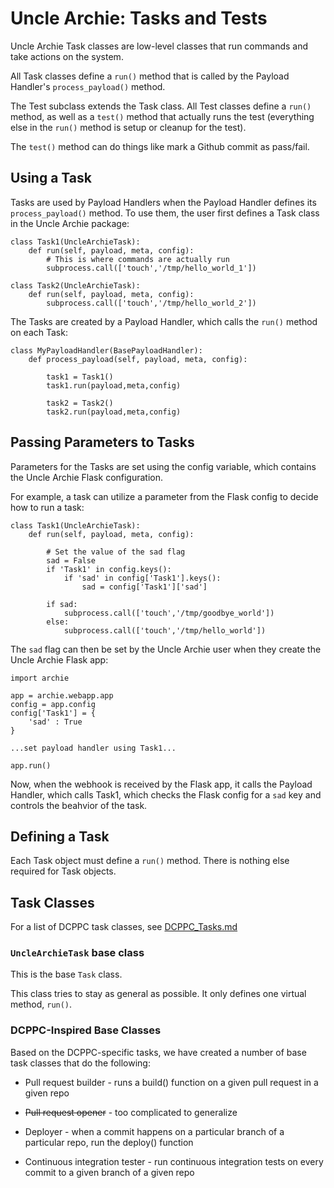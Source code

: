 # Uncle Archie: Tasks and Tests

Uncle Archie Task classes are low-level 
classes that run commands and take actions
on the system.

All Task classes define a `run()`
method that is called by the Payload Handler's
`process_payload()` method.

The Test subclass extends the Task class.
All Test classes define a `run()` method,
as well as a `test()` method that actually
runs the test (everything else in the `run()`
method is setup or cleanup for the test).

The `test()` method can do things like mark
a Github commit as pass/fail.

## Using a Task

Tasks are used by Payload Handlers when
the Payload Handler defines its
`process_payload()` method. To use them,
the user first defines a Task class
in the Uncle Archie package:

```
class Task1(UncleArchieTask):
    def run(self, payload, meta, config):
        # This is where commands are actually run
        subprocess.call(['touch','/tmp/hello_world_1'])

class Task2(UncleArchieTask):
    def run(self, payload, meta, config):
        subprocess.call(['touch','/tmp/hello_world_2'])
```

The Tasks are created by a Payload Handler,
which calls the `run()` method on each Task:

```
class MyPayloadHandler(BasePayloadHandler):
    def process_payload(self, payload, meta, config):

        task1 = Task1()
        task1.run(payload,meta,config)

        task2 = Task2()
        task2.run(payload,meta,config)
```

## Passing Parameters to Tasks

Parameters for the Tasks are set using the config variable,
which contains the Uncle Archie Flask configuration.

For example, a task can utilize a parameter from
the Flask config to decide how to run a task:

```
class Task1(UncleArchieTask):
    def run(self, payload, meta, config):

        # Set the value of the sad flag
        sad = False
        if 'Task1' in config.keys():
            if 'sad' in config['Task1'].keys():
                sad = config['Task1']['sad']

        if sad:
            subprocess.call(['touch','/tmp/goodbye_world'])
        else:
            subprocess.call(['touch','/tmp/hello_world'])
```

The `sad` flag can then be set by the Uncle Archie user
when they create the Uncle Archie Flask app:

```
import archie

app = archie.webapp.app
config = app.config
config['Task1'] = {
    'sad' : True
}

...set payload handler using Task1...

app.run()
```

Now, when the webhook is received by the Flask app, 
it calls the Payload Handler, which calls Task1,
which checks the Flask config for a `sad` key and
controls the beahvior of the task.

## Defining a Task

Each Task object must define a `run()` method.
There is nothing else required for Task objects.

## Task Classes

For a list of DCPPC task classes, see [DCPPC_Tasks.md](DCPPC_Tasks.md)

### `UncleArchieTask` base class

This is the base `Task` class.

This class tries to stay as general as possible.
It only defines one virtual method, `run()`.

### DCPPC-Inspired Base Classes

Based on the DCPPC-specific tasks, we have created
a number of base task classes that do the following:

* Pull request builder - runs a build() function on
  a given pull request in a given repo

* <s>Pull request opener</s> - too complicated to generalize

* Deployer - when a commit happens on a particular branch
  of a particular repo, run the deploy() function

* Continuous integration tester - run continuous integration
  tests on every commit to a given branch of a given repo

